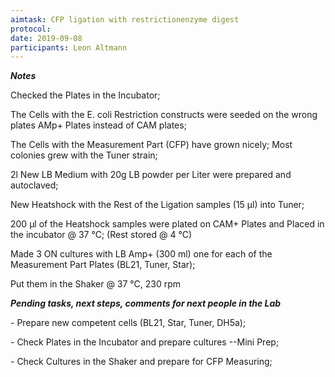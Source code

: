 ```yaml
---
aimtask: CFP ligation with restrictionenzyme digest
protocol:  
date: 2019-09-08
participants: Leon Altmann
---
```



***Notes***



Checked the Plates in the Incubator;

The Cells with the E.  coli Restriction constructs were seeded on the wrong plates AMp+ Plates instead of CAM plates;

The Cells with the Measurement Part (CFP) have grown nicely; Most colonies grew with the Tuner strain;



2l New LB Medium with 20g LB powder per Liter were prepared and autoclaved;



New Heatshock with the Rest of the Ligation samples (15 µl) into Tuner;

200 µl of the Heatshock samples were plated on CAM+ Plates and Placed in the incubator @ 37 °C; (Rest stored @ 4 °C)



Made 3 ON cultures with LB Amp+ (300 ml) one for each of the Measurement Part Plates (BL21, Tuner, Star);

Put them in the Shaker @ 37 °C, 230 rpm


  ***Pending tasks, next steps, comments for next people in the Lab***



\- Prepare new competent cells (BL21, Star, Tuner, DH5a);

\- Check Plates in the Incubator and prepare cultures --Mini Prep;

\- Check Cultures in the Shaker and prepare for CFP Measuring;


